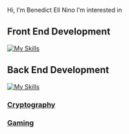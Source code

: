 Hi, I’m Benedict Ell Nino
I’m interested in 
## Front End Development
 [![My Skills](https://skillicons.dev/icons?i=js,html,css,react,bootstrap,tailwind,vite)](https://skillicons.dev)

 ## Back End Development
[![My Skills](https://skillicons.dev/icons?i=nodejs,express,mongodb,postman)](https://skillicons.dev)

### [Cryptography](https://scholar.google.com/citations?user=oyjIYmEAAAAJ&hl=id&oi=ao) 

### [Gaming](https://steamcommunity.com/id/ninoslat1/)


<!---
ninoslat1/ninoslat1 is a ✨ special ✨ repository because its `README.md` (this file) appears on your GitHub profile.
You can click the Preview link to take a look at your changes.
--->
